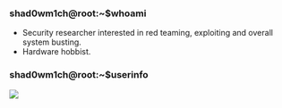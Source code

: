 ### shad0wm1ch@root:~$whoami

- Security researcher interested in red teaming, exploiting and overall system busting.
- Hardware hobbist.

### shad0wm1ch@root:~$userinfo

![](https://github-readme-stats.vercel.app/api?username=shad0wk1ng&show_\&rank_icon=github&show_icons=true&theme=radical)

